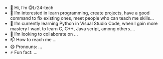 - 👋 Hi, I’m @Lr24-tech
- 👀 I’m interested in learn programming, create projects, have a good command to fix existing ones, meet people who can teach me skills...
- 🌱 I’m currently learning Python in Visual Studio Code, when I gain more mastery I want to learn C, C++, Java script, among others....
- 💞️ I’m looking to collaborate on ...
- 📫 How to reach me ...
- 😄 Pronouns: ...
- ⚡ Fun fact: ...

<!---
Lr24-tech/Lr24-tech is a ✨ special ✨ repository because its `README.md` (this file) appears on your GitHub profile.
You can click the Preview link to take a look at your changes.
--->
